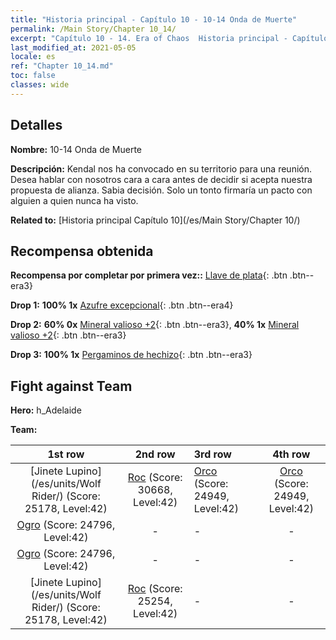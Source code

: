 ```yaml
---
title: "Historia principal - Capítulo 10 - 10-14 Onda de Muerte"
permalink: /Main Story/Chapter 10_14/
excerpt: "Capítulo 10 - 14. Era of Chaos  Historia principal - Capítulo 10_14. 10-14 Onda de Muerte"
last_modified_at: 2021-05-05
locale: es
ref: "Chapter 10_14.md"
toc: false
classes: wide
---
```


## Detalles

 **Nombre:** 10-14 Onda de Muerte

 **Descripción:** Kendal nos ha convocado en su territorio para una reunión. Desea hablar con nosotros cara a cara antes de decidir si acepta nuestra propuesta de alianza. Sabia decisión. Solo un tonto firmaría un pacto con alguien a quien nunca ha visto.

 **Related to:** [Historia principal Capítulo 10](/es/Main Story/Chapter 10/)

## Recompensa obtenida

 **Recompensa por completar por primera vez::** [Llave de plata](/ItemsES/con_693/){: .btn .btn--era3}

 **Drop 1:** **100% 1x** [Azufre excepcional](/ItemsES/mat_36/){: .btn .btn--era4}

 **Drop 2:** **60% 0x** [Mineral valioso +2](/ItemsES/mat_26/){: .btn .btn--era3}, **40% 1x** [Mineral valioso +2](/ItemsES/mat_26/){: .btn .btn--era3}

 **Drop 3:** **100% 1x** [Pergaminos de hechizo](/ItemsES/con_694/){: .btn .btn--era3}


## Fight against Team
 **Hero:** h_Adelaide

 **Team:**


  | 1st row | 2nd row | 3rd row | 4th row |
  |:----:|:----:|:----|:----:|
  | [Jinete Lupino](/es/units/Wolf Rider/) (Score: 25178, Level:42)  | [Roc](/es/units/Roc/) (Score: 30668, Level:42)  | [Orco](/es/units/Orc/) (Score: 24949, Level:42)  | [Orco](/es/units/Orc/) (Score: 24949, Level:42)  |
  | [Ogro](/es/units/Ogre/) (Score: 24796, Level:42)  | - | - | - |
  | [Ogro](/es/units/Ogre/) (Score: 24796, Level:42)  | - | - | - |
  | [Jinete Lupino](/es/units/Wolf Rider/) (Score: 25178, Level:42)  | [Roc](/es/units/Roc/) (Score: 25254, Level:42)  | - | - |


